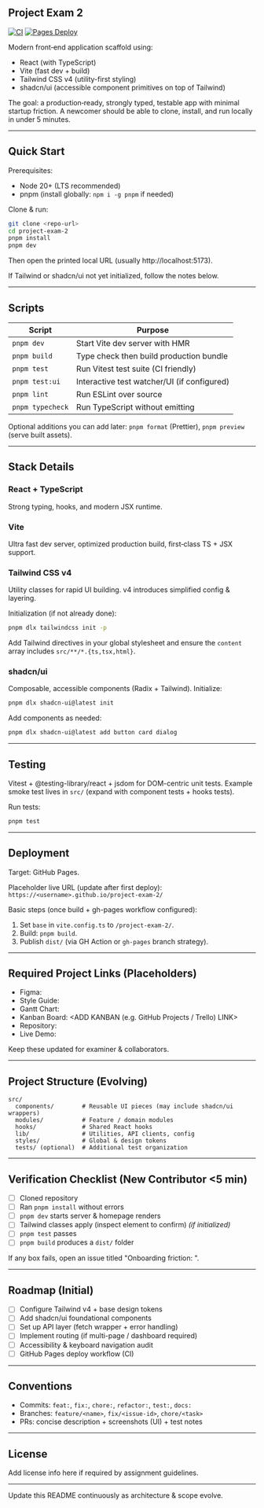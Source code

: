 ## Project Exam 2

[![CI](https://github.com/johnsulf/project-exam-2/actions/workflows/ci.yml/badge.svg)](https://github.com/johnsulf/project-exam-2/actions/workflows/ci.yml)
[![Pages Deploy](https://github.com/johnsulf/project-exam-2/actions/workflows/pages.yml/badge.svg)](https://github.com/johnsulf/project-exam-2/actions/workflows/pages.yml)

Modern front‑end application scaffold using:

- React (with TypeScript)
- Vite (fast dev + build)
- Tailwind CSS v4 (utility-first styling)
- shadcn/ui (accessible component primitives on top of Tailwind)

The goal: a production‑ready, strongly typed, testable app with minimal startup friction. A newcomer should be able to clone, install, and run locally in under 5 minutes.

---

## Quick Start

Prerequisites:

- Node 20+ (LTS recommended)
- pnpm (install globally: `npm i -g pnpm` if needed)

Clone & run:

```bash
git clone <repo-url>
cd project-exam-2
pnpm install
pnpm dev
```

Then open the printed local URL (usually http://localhost:5173).

If Tailwind or shadcn/ui not yet initialized, follow the notes below.

---

## Scripts

| Script           | Purpose                                     |
| ---------------- | ------------------------------------------- |
| `pnpm dev`       | Start Vite dev server with HMR              |
| `pnpm build`     | Type check then build production bundle     |
| `pnpm test`      | Run Vitest test suite (CI friendly)         |
| `pnpm test:ui`   | Interactive test watcher/UI (if configured) |
| `pnpm lint`      | Run ESLint over source                      |
| `pnpm typecheck` | Run TypeScript without emitting             |

Optional additions you can add later: `pnpm format` (Prettier), `pnpm preview` (serve built assets).

---

## Stack Details

### React + TypeScript

Strong typing, hooks, and modern JSX runtime.

### Vite

Ultra fast dev server, optimized production build, first‑class TS + JSX support.

### Tailwind CSS v4

Utility classes for rapid UI building. v4 introduces simplified config & layering.

Initialization (if not already done):

```bash
pnpm dlx tailwindcss init -p
```

Add Tailwind directives in your global stylesheet and ensure the `content` array includes `src/**/*.{ts,tsx,html}`.

### shadcn/ui

Composable, accessible components (Radix + Tailwind). Initialize:

```bash
pnpm dlx shadcn-ui@latest init
```

Add components as needed:

```bash
pnpm dlx shadcn-ui@latest add button card dialog
```

---

## Testing

Vitest + @testing-library/react + jsdom for DOM-centric unit tests.
Example smoke test lives in `src/` (expand with component tests + hooks tests).

Run tests:

```bash
pnpm test
```

---

## Deployment

Target: GitHub Pages.

Placeholder live URL (update after first deploy):
`https://<username>.github.io/project-exam-2/`

Basic steps (once build + gh-pages workflow configured):

1. Set `base` in `vite.config.ts` to `/project-exam-2/`.
2. Build: `pnpm build`.
3. Publish `dist/` (via GH Action or `gh-pages` branch strategy).

---

## Required Project Links (Placeholders)

- Figma: <ADD FIGMA LINK>
- Style Guide: <ADD STYLE GUIDE LINK>
- Gantt Chart: <ADD GANTT LINK>
- Kanban Board: <ADD KANBAN (e.g. GitHub Projects / Trello) LINK>
- Repository: <ADD REPO URL>
- Live Demo: <ADD DEPLOYED APP URL>

Keep these updated for examiner & collaborators.

---

## Project Structure (Evolving)

```
src/
  components/        # Reusable UI pieces (may include shadcn/ui wrappers)
  modules/           # Feature / domain modules
  hooks/             # Shared React hooks
  lib/               # Utilities, API clients, config
  styles/            # Global & design tokens
  tests/ (optional)  # Additional test organization
```

---

## Verification Checklist (New Contributor <5 min)

- [ ] Cloned repository
- [ ] Ran `pnpm install` without errors
- [ ] `pnpm dev` starts server & homepage renders
- [ ] Tailwind classes apply (inspect element to confirm) _(if initialized)_
- [ ] `pnpm test` passes
- [ ] `pnpm build` produces a `dist/` folder

If any box fails, open an issue titled "Onboarding friction: <short description>".

---

## Roadmap (Initial)

- [ ] Configure Tailwind v4 + base design tokens
- [ ] Add shadcn/ui foundational components
- [ ] Set up API layer (fetch wrapper + error handling)
- [ ] Implement routing (if multi-page / dashboard required)
- [ ] Accessibility & keyboard navigation audit
- [ ] GitHub Pages deploy workflow (CI)

---

## Conventions

- Commits: `feat:`, `fix:`, `chore:`, `refactor:`, `test:`, `docs:`
- Branches: `feature/<name>`, `fix/<issue-id>`, `chore/<task>`
- PRs: concise description + screenshots (UI) + test notes

---

## License

Add license info here if required by assignment guidelines.

---

Update this README continuously as architecture & scope evolve.
